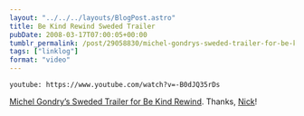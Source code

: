 ```yaml
---
layout: "../../../layouts/BlogPost.astro"
title: Be Kind Rewind Sweded Trailer
pubDate: 2008-03-17T07:00:05+00:00
tumblr_permalink: /post/29058830/michel-gondrys-sweded-trailer-for-be-kind-rewind
tags: ["linklog"]
format: "video"
---
```


`youtube: https://www.youtube.com/watch?v=-B0dJQ35rDs`

[Michel Gondry&rsquo;s Sweded Trailer for Be Kind Rewind][1]. Thanks, [Nick][2]!

[1]: https://www.youtube.com/watch?v=-B0dJQ35rDs
[2]: http://tumblr.nickandjess.co.uk/
